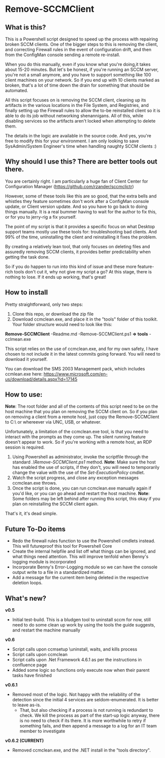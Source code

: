 # Remove-SCCMClient

## What is this?
This is a Powershell script designed to speed up the process with repairing broken SCCM clients. One of the bigger steps to this is removing the client, and correcting Firewall rules in the event of configuration drift, and then from the ConfigMan console sending a remote re-install.

When you do this manually, even if you know what you're doing,it takes about 15-20 minutes. But let's be honest, if you're running an SCCM server, you're not a small anymore, and you have to support something like 100 client machines on your network. So if you end up with 10 clients marked as broken, that's a lot of time down the drain for something that should be automated.

All this script focuses on is removing the SCCM client, cleaning up its artifacts in the various locations in the File System, and Registries, and finally setting up the Firewall rules to allow the to-be reinstalled client so it is able to do its job without networking shenannigans. All of this, while disabling services so the artifacts aren't locked when attempting to delete them.

The details in the logic are available in the source code. And yes, you're free to modify this for your environment. I am only looking to save SysAdmin/System Engineer's time when handling naughty SCCM clients :)

## Why should I use this? There are better tools out there.
You are certainly right. I am particularly a huge fan of Client Center for Configuration Manager (https://github.com/rzander/sccmclictr)

However, some of these tools like this are so good, that the extra bells and whistles they feature sometimes don't work after a ConfigMan console update, or Client version update. And so you have to go back to doing things manually. It is a real bummer having to wait for the author to fix this, or for you to jerry-rig a fix yourself.

The point of my script is that it provides a specific focus on what Desktop support teams mostly use these tools for: troubleshooting bad clients. And 99% of the time, uninstalling the client and reinstalling it fixes the problem.

By creating a relatively lean tool, that only focuses on deleting files and assuredly removing SCCM clients, it provides better predictability when getting the task done.

So if you do happen to run into this kind of issue and these more feature-rich tools don't cut it, why not give my script a go? At this stage, there is nothing to lose. If it ends up working, that's great!

## How to install
Pretty straightforward, only two steps:
1) Clone this repo, or download the zip file
2) Download ccmclean.exe, and place it in the "tools" folder of this toolkit. Your folder structure would need to look like this:

**Remove-SCCMClient**
-Readme.md
-Remove-SCCMClient.ps1
    **=> tools**
    -cclmean.exe

This script relies on the use of ccmclean.exe, and for my own safety, I have chosen to not include it in the latest commits going forward. You will need to download it yourself.

You can download the SMS 2003 Management pack, which includes
ccmlean.exe here: https://www.microsoft.com/en-us/download/details.aspx?id=17145

## How to use:
**Note**: The root folder and all of the contents of this script need to be on the host machine that you plan on removing the SCCM client on. So if you plan on removing a client from a remote host, just copy the Remove-SCCMClient to C:\ or whereever via UNC, USB, or whatever.

Unfortunately, a limitation of the ccmclean.exe tool, is that you need to interact with the prompts as they come up. The silent running feature doesn't appear to work. So if you're working with a remote host, an RDP session is required.

1) Using Powershell as administrator, invoke the scriptfile through the standard *.\Remove-SCCMClient.ps1* method.
**Note**: Make sure the host has enabled the use of scripts, if they don't, you will need to temporarily change the value with the use of the *Set-ExecutionPolicy* cmdlet.
2) Watch the script progress, and close any exception messages ccmclean.exe throws.
3) Once the script is done, you can run ccmclean.exe manually again if you'd like, or you can go ahead and restart the host machine.
**Note**: Some folders may be left behind after running this script, this okay if you plan on reinstalling the SCCM client again.

That's it, it's dead simple.

## Future To-Do items
- Redo the firewall rules function to use the Powershell cmdlets instead. This will futureproof this tool for Powershell Core
- Create the internal helpfile and list off what things can be ignored, and what things need attention. This will improve tenfold when Benny's logging module is incorporated
- Incorporate Benny's Error-Logging module so we can have the console output write to a file in a standardized matter.
- Add a message for the current item being deleted in the respective deletion loops.

## What's new?

**v0.5**
- Initial test-build. This is a bludgen tool to uninstall sccm for now, still need to do some clean up work by using the tools the guide suggests, and restart the machine manually

**v0.6**
- Script calls upon ccmsetup \uninstall, waits, and kills process
- Script calls upon ccmclean
- Script calls upon .Net Framework 4.6.1 as per the instructions in confluence page
- Added some logic so functions only execute now when their parent tasks have finished

**v0.6.1**
- Removed most of the logic. Not happy with the reliability of the detection since the initial 4 services are seldom-enumerated. It is better to leave as-is.
    - That, but also checking if a process is not running is redundant to check. We kill the process as part of the start-up logic anyway, there is no need to check if its there. It is more worthwhile to retry if something fails, and then append a message to a log for an IT team member to investigate

**v0.6.2 (CURRENT)**
- Removed ccmclean.exe, and the .NET install in the "tools directory".
